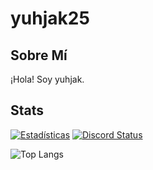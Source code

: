 # yuhjak25

## Sobre Mí
¡Hola! Soy yuhjak.

## Stats

[![Estadísticas](https://github-readme-stats.vercel.app/api?username=yuhjak25&show_icons=true&theme=react-dark)](https://github.com/yuhjak25)
[![Discord Status](https://img.shields.io/endpoint?url=https://dev.discordprofiles.me/api/badge/status/1211695322720501820)](https://discord.com/users/1211695322720501820)



![Top Langs](https://github-readme-stats.vercel.app/api/top-langs/?username=yuhjak25&layout=compact)

